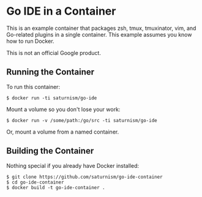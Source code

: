 Go IDE in a Container
=========================

This is an example container that packages zsh, tmux, tmuxinator, vim, and Go-related plugins in a single container.
This example assumes you know how to run Docker.

This is not an official Google product.

Running the Container
---------------------
To run this container:

    $ docker run -ti saturnism/go-ide 
    
Mount a volume so you don't lose your work:

    $ docker run -v /some/path:/go/src -ti saturnism/go-ide

Or, mount a volume from a named container.

Building the Container
----------------------
Nothing special if you already have Docker installed:

    $ git clone https://github.com/saturnism/go-ide-container
    $ cd go-ide-container
    $ docker build -t go-ide-container .

